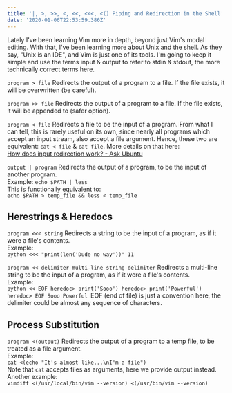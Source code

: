 ```yaml
---
title: '|, >, >>, <, <<, <<<, <() Piping and Redirection in the Shell'
date: '2020-01-06T22:53:59.386Z'
---
```


Lately I've been learning Vim more in depth, beyond just Vim's modal editing. With that, I've been learning more about Unix and the shell. As they say, "Unix is an IDE", and Vim is just one of its tools. I'm going to keep it simple and use the terms input & output to refer to stdin & stdout, the more technically correct terms here.

`program > file` Redirects the output of a program to a file. If the file exists, it will be overwritten (be careful).

`program >> file` Redirects the output of a program to a file. If the file exists, it will be appended to (safer option).

`program < file` Redirects a file to be the input of a program. From what I can tell, this is rarely useful on its own, since nearly all programs which accept an input stream, also accept a file argument. Hence, these two are equivalent: `cat < file` & `cat file`. More details on that here:  
[How does input redirection work? - Ask Ubuntu](https://askubuntu.com/a/883822)

`output | program` Redirects the output of a program, to be the input of another program.  
Example: `echo $PATH | less`  
This is functionally equivalent to:  
`echo $PATH > temp_file && less < temp_file`

## Herestrings & Heredocs

`program <<< string` Redirects a string to be the input of a program, as if it were a file's contents.  
Example:  
`python <<< "print(len('Dude no way'))"
11`

`program << delimiter
multi-line string
delimiter` Redirects a multi-line string to be the input of a program, as if it were a file's contents.  
Example:  
`python << EOF
heredoc> print('Sooo')
heredoc> print('Powerful')
heredoc> EOF
Sooo
Powerful
`EOF (end of file) is just a convention here, the delimiter could be almost any sequence of characters.

## Process Substitution

`program <(output)` Redirects the output of a program to a temp file, to be treated as a file argument.  
Example:  
`cat <(echo "It's almost like...\nI'm a file")`  
Note that `cat` accepts files as arguments, here we provide output instead.  
Another example:  
`vimdiff <(/usr/local/bin/vim --version) <(/usr/bin/vim --version)`
